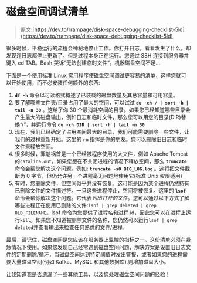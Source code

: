 # 磁盘空间调试清单

> 原文:[https://dev.to/rrampage/disk-space-debugging-checklist-5ld](https://dev.to/rrampage/disk-space-debugging-checklist-5ld)

很多时候，平稳运行的流程会神秘地停止工作。你打开日志，看看发生了什么，却发现连日志都停止更新了。但是过程本身正在运行。您通过 SSH 连接到服务器并键入 cd TAB。Bash 哭诉“无法创建临时文件”。机器磁盘空间不足...

下面是一个使用标准 Linux 实用程序使磁盘空间调试更容易的清单，这样您就可以开始使用，而不必安装任何额外的东西:

1.  **`df -h`** 命令以可读格式概述了已装载的磁盘数量及其总容量和可用容量。
2.  要了解哪些文件夹/目录占用了最大的空间，可以试试 **`du -ch / | sort -h | tail -n 30`** 。这给了你 30 个最消耗空间的目录。如果您已经知道哪些目录会产生最大的磁盘输出，例如日志和临时文件，那么您可以用您的目录(DIR)替换“/”，并运行命令 **`du -ch DIR | sort -h | tail -n 30`**
3.  现在，我们已经确定了占用空间最大的目录，我们可能需要删除一些文件，让我们的过程重新开始。这里的 **`rm`** 指挥是你的朋友。您可以删除旧日志和临时文件来释放空间。
4.  很多时候，罪魁祸首是一个已经被程序使用的大文件，例如 Apache Tomcat 的`catalina.out`。如果您想在不关闭进程的情况下释放空间，那么 **`truncate`** 命令会帮您解决这个问题。例如: **`truncate -s0 BIG_LOG.log`** 。这将把文件截断为 0 字节，但仍允许另一个进程毫无问题地使用它(标准 Unix 权限适用)
5.  有时，您删除文件，但空间似乎并没有恢复。这可能是因为某个进程仍然持有已删除文件的文件描述符。一旦这些进程停止，空间将被恢复。这里的 **`lsof`** 命令会帮你解决这个问题。它代表*列出打开的文件*。您可以通过以下方式了解哪些进程正在使用已删除的文件:`lsof | grep deleted | grep OLD_FILENAME`。lsof 命令为您提供了进程名和进程 id，因此您可以在进程上运行`kill`。如果您不知道被删除文件的名称，您仍然可以运行`lsof | grep deleted`并查看输出来检查任何熟悉的文件/进程。

最后，请记住，磁盘空间是您应该在服务器上监控的指标之一。这份清单必须在紧急情况下使用。如果您发现自己经常遇到磁盘空间问题，解决方案是设置旧日志文件的定期删除/循环，当磁盘空间达到特定阈值时发出警报，或者如果您的进程需要大量磁盘空间(例如 Kafka、MySQL 和其他数据库),则增加磁盘大小。

让我知道我是否遗漏了一些其他工具，以及您处理磁盘空间问题的经验！